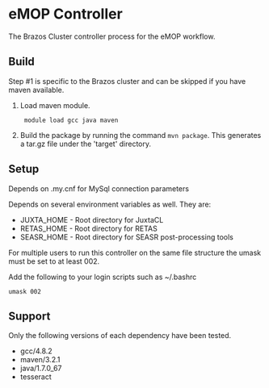 # eMOP Controller

The Brazos Cluster controller process for the eMOP workflow.

## Build

Step #1 is specific to the Brazos cluster and can be skipped if you have maven available.

1. Load maven module.

        module load gcc java maven

2. Build the package by running the command `mvn package`.  This generates a tar.gz file under the 'target' directory.

## Setup

Depends on .my.cnf for MySql connection parameters

Depends on several environment variables as well. They are:

* JUXTA_HOME - Root directory for JuxtaCL
* RETAS_HOME - Root directory for RETAS
* SEASR_HOME - Root directory for SEASR post-processing tools

For multiple users to run this controller on the same file structure the umask must be set to at least 002.

Add the following to your login scripts such as ~/.bashrc

    umask 002

## Support

Only the following versions of each dependency have been tested.

* gcc/4.8.2
* maven/3.2.1
* java/1.7.0_67
* tesseract
